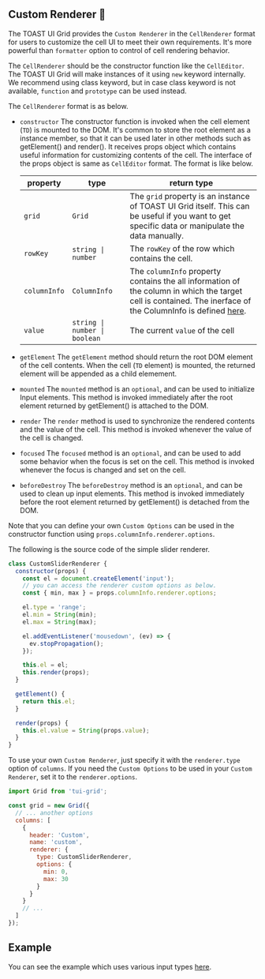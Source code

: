 ## Custom Renderer 🔩

The TOAST UI Grid provides the `Custom Renderer` in the `CellRenderer` format for users to customize the cell UI to meet their own requirements. It's more powerful than `formatter` option to control of cell rendering behavior.

The `CellRenderer` should be the constructor function like the `CellEditor`. The TOAST UI Grid will make instances of it using `new` keyword internally. We recommend using class keyword, but in case class keyword is not available, `function` and `prototype` can be used instead.

The `CellRenderer` format is as below. 
* `constructor`
  The constructor function is invoked when the cell element (`TD`) is mounted to the DOM. It's common to store the root element as a instance member, so that it can be used later in other methods such as getElement() and render(). It receives props object which contains useful information for customizing contents of the cell. The interface of the props object is same as `CellEditor` format. The format is like below.

  | property | type | return type |
  |--------|--------|--------|
  | `grid` | `Grid` | The `grid` property is an instance of TOAST UI Grid itself. This can be useful if you want to get specific data or manipulate the data manually. |
  | `rowKey` | `string \| number` | The `rowKey` of the row which contains the cell. |
  | `columnInfo` | `ColumnInfo` | The `columnInfo` property contains the all information of the column in which the target cell is contained. The inerface of the ColumnInfo is defined [here](https://github.com/nhn/tui.grid/blob/master/src/store/types.ts). |
  | `value` | `string \| number \| boolean` | The current `value` of the cell |

* `getElement`
   The `getElement` method should return the root DOM element of the cell contents. When the cell (`TD` element) is mounted, the returned element will be appended as a child elemement.
* `mounted`
  The `mounted` method is an `optional`, and can be used to initialize Input elements. This method is invoked immediately after the root element returned by getElement() is attached to the DOM.
* `render`
  The `render` method is used to synchronize the rendered contents and the value of the cell. This method is invoked whenever the value of the cell is changed.
* `focused`
  The `focused` method is an `optional`, and can be used to add some behavior when the focus is set on the cell. This method is invoked whenever the focus is changed and set on the cell.
* `beforeDestroy`
  The `beforeDestroy` method is an `optional`, and can be used to clean up input elements. This method is invoked immediately before the root element returned by getElement() is detached from the DOM.

Note that you can define your own `Custom Options` can be used in the constructor function using `props.columnInfo.renderer.options`.

The following is the source code of the simple slider renderer.

```javascript
class CustomSliderRenderer {
  constructor(props) {
    const el = document.createElement('input');
    // you can access the renderer custom options as below.
    const { min, max } = props.columnInfo.renderer.options;

    el.type = 'range';
    el.min = String(min);
    el.max = String(max);

    el.addEventListener('mousedown', (ev) => {
      ev.stopPropagation();
    });

    this.el = el;
    this.render(props);
  }

  getElement() {
    return this.el;
  }

  render(props) {
    this.el.value = String(props.value);
  }
}
```

To use your own `Custom Renderer`, just specify it with the `renderer.type` option of `columns`. If you need the `Custom Options` to be used in your `Custom Renderer`, set it to the `renderer.options`.

```javascript
import Grid from 'tui-grid';

const grid = new Grid({
  // ... another options
  columns: [
    {
      header: 'Custom',
      name: 'custom',
      renderer: {
        type: CustomSliderRenderer,
        options: {
          min: 0,
          max: 30
        }
      }        
    }
    // ...
  ]
});
```

## Example

You can see the example which uses various input types [here](https://nhn.github.io/tui.grid/latest/tutorial-example04-custom-renderer).
